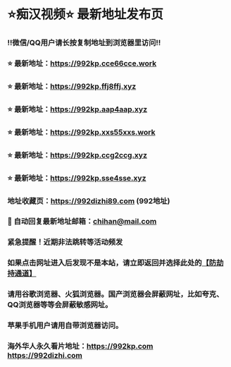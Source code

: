 # ⭐️痴汉视频⭐️ 最新地址发布页

### ‼️微信/QQ用户请长按复制地址到浏览器里访问‼️

### ⭐️ 最新地址：https://992kp.cce66cce.work

### ⭐️ 最新地址：https://992kp.ffj8ffj.xyz

### ⭐️ 最新地址：https://992kp.aap4aap.xyz

### ⭐️ 最新地址：https://992kp.xxs55xxs.work

### ⭐️ 最新地址：https://992kp.ccg2ccg.xyz

### ⭐️ 最新地址：https://992kp.sse4sse.xyz



### 地址收藏页：https://992dizhi89.com (992地址)
### 📧 自动回复最新地址邮箱：chihan@mail.com
### 紧急提醒！近期非法跳转等活动频发
### 如果点击网址进入后发现不是本站，请立即返回并选择此处的[【防劫持通道】](https://23.224.130.222:7583)
### 请用谷歌浏览器、火狐浏览器。国产浏览器会屏蔽网址，比如夸克、QQ浏览器等等会屏蔽敏感网址。
### 苹果手机用户请用自带浏览器访问。
### 海外华人永久看片地址：https://992kp.com  https://992dizhi.com
